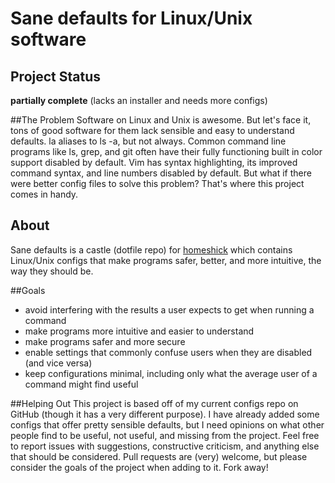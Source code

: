 # Sane defaults for Linux/Unix software

## Project Status
__partially complete__ (lacks an installer and needs more configs)

##The Problem
Software on Linux and Unix is awesome. But let's face it, tons of good software
for them lack sensible and easy to understand defaults. la aliases to ls -a, but
	not always. Common command line programs like ls, grep, and git often have
	their fully functioning built in color support disabled by default. Vim has
	syntax highlighting, its improved command syntax, and line numbers disabled by
	default. But what if there were better config files to solve this problem?
	That's where this project comes in handy.

## About
Sane defaults is a castle (dotfile repo) for
[homeshick](https://github.com/andsens/homeshick) which contains Linux/Unix
configs that make programs safer, better, and more intuitive, the way
they should be.

##Goals
- avoid interfering with the results a user expects to get when running a
	command
- make programs more intuitive and easier to understand
- make programs safer and more secure
- enable settings that commonly confuse users when they are disabled (and vice
	versa)
- keep configurations minimal, including only what the average user of a command
	might find useful

##Helping Out
This project is based off of my current configs repo on GitHub (though it has a
very different purpose). I have already added some configs that offer pretty
sensible defaults, but I need opinions on what other people find to be useful,
not useful, and missing from the project. Feel free to report issues with
suggestions, constructive criticism, and anything else that should be
considered. Pull requests are (very) welcome, but please consider the goals of
the project when adding to it. Fork away!
